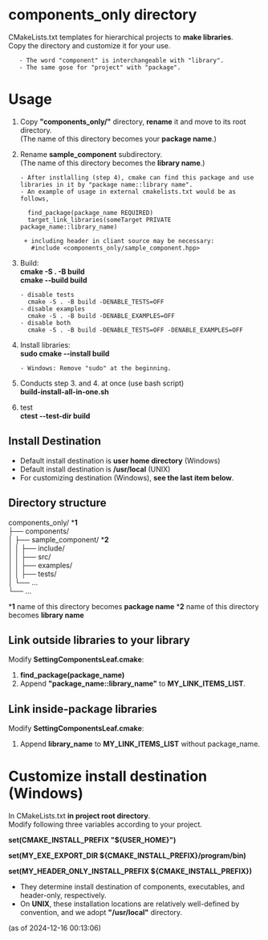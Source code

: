 # components_only directory
CMakeLists.txt templates for hierarchical projects to **make libraries**.  
Copy the directory and customize it for your use.  

       - The word "component" is interchangeable with "library".  
       - The same gose for "project" with "package".  

# Usage
1. Copy **"components_only/"** directory, **rename** it and move to its root directory.  
(The name of this directory becomes your **package name**.)   
   
2. Rename **sample_component** subdirectory.  
(The name of this directory becomes the **library name**.)   

       - After instlalling (step 4), cmake can find this package and use libraries in it by "package name::library name".
       - An example of usage in external cmakelists.txt would be as follows,

         find_package(package_name REQUIRED)  
         target_link_libraries(someTarget PRIVATE package_name::library_name)  

        + including header in cliant source may be necessary:  
          #include <components_only/sample_component.hpp>
3. Build:  
**cmake -S . -B build**   
**cmake --build build**  

       - disable tests 
         cmake -S . -B build -DENABLE_TESTS=OFF
       - disable examples
         cmake -S . -B build -DENABLE_EXAMPLES=OFF
       - disable both
         cmake -S . -B build -DENABLE_TESTS=OFF -DENABLE_EXAMPLES=OFF

4. Install libraries:  
**sudo cmake --install build**   

       - Windows: Remove "sudo" at the beginning.

5. Conducts step 3. and 4. at once (use bash script)  
**build-install-all-in-one.sh**  
  
9. test  
**ctest --test-dir build**  


## Install Destination
* Default install destination is **user home directory** (Windows) 
* Default install destination is **/usr/local** (UNIX) 
* For customizing destination (Windows), **see the last item below**.  

## Directory structure

components_only/   ***1**   
├── components/   
│   ├── sample_component/   ***2**  
│   │   ├── include/   
│   │   ├── src/   
│   │   ├── examples/   
│   │   ├── tests/   
│   └── ...  
└── ...  
  
***1** name of this directory becomes **package name** 
***2** name of this directory becomes **library name** 


## Link outside libraries to your library  
Modify **SettingComponentsLeaf.cmake**:  
1. **find_package(package_name)**  
2. Append **"package_name::library_name"** to **MY_LINK_ITEMS_LIST**.  

## Link inside-package libraries
Modify **SettingComponentsLeaf.cmake**:  
1. Append **library_name** to **MY_LINK_ITEMS_LIST** without package_name.  


# Customize install destination (Windows)
In CMakeLists.txt **in project root directory**.   
Modify following three variables according to your project.  
  
**set(CMAKE_INSTALL_PREFIX "${USER_HOME}")**   
  
**set(MY_EXE_EXPORT_DIR ${CMAKE_INSTALL_PREFIX}/program/bin)**  
  
**set(MY_HEADER_ONLY_INSTALL_PREFIX ${CMAKE_INSTALL_PREFIX})**  
  
* They determine install destination of components, executables, and header-only, respectively.
* On **UNIX**, these installation locations are relatively well-defined by convention, and we adopt **"/usr/local"** directory.

(as of 2024-12-16 00:13:06)